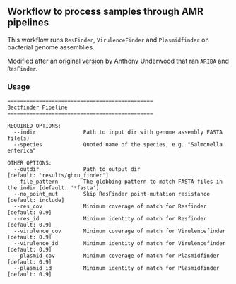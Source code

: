 ## Workflow to process samples through AMR pipelines

This workflow runs `ResFinder`, `VirulenceFinder` and `Plasmidfinder`
on bacterial genome assemblies.

Modified after an [original version](https://gitlab.com/cgps/ghru/pipelines/amr_prediction.git)
by Anthony Underwood that ran `ARIBA` and `ResFinder`.

### Usage

```
==============================================
Bactfinder Pipeline
==============================================

REQUIRED OPTIONS:
  --indir               Path to input dir with genome assembly FASTA file(s)
  --species             Quoted name of the species, e.g. "Salmonella enterica"

OTHER OPTIONS:
  --outdir              Path to output dir                              [default: 'results/ghru_finder']
  --file_pattern        The globbing pattern to match FASTA files in the indir [default: '*fasta']
  --no_point_mut        Skip ResFinder point-mutation resistance        [default: include]
  --res_cov             Minimum coverage of match for Resfinder         [default: 0.9]
  --res_id              Minimum identity of match for Resfinder         [default: 0.9]
  --virulence_cov       Minimum coverage of match for Virulencefinder   [default: 0.9]
  --virulence_id        Minimum identity of match for Virulencefinder   [default: 0.9]
  --plasmid_cov         Minimum coverage of match for Plasmidfinder     [default: 0.9]
  --plasmid_id          Minimum identity of match for Plasmidfinder     [default: 0.9]
```
